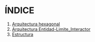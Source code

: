 # ÍNDICE

1. [Arquitectura hexagonal](./arquitecturaHexagonal.md)
2. [Arquitectura Entidad-Limite_Interactor](./ebi.md)
3. [Estructura](./estructura.md)